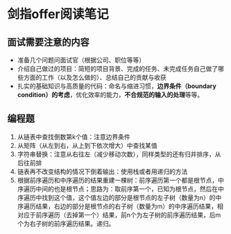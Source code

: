 # 剑指offer阅读笔记

## 面试需要注意的内容
- 准备几个问题问面试官（根据公司、职位等等）
- 介绍自己做过的项目：简短的项目背景、完成的任务、未完成任务自己做了哪些方面的工作（以及怎么做的）、总结自己的贡献与收获
- 扎实的基础知识与高质量的代码：命名与缩进习惯，**边界条件（boundary condition）的考虑**，优化效率的能力，**不合规范的输入的处理**等等。

## 编程题
1. 从链表中查找倒数第k个值：注意边界条件
2. 从矩阵（从左到右，从上到下依次增大）中查找某值
3. 字符串替换：注意从右往左（减少移动次数），同样类型的还有归并排序，从后往前排
4. 链表再不改变结构的情况下倒着输出：使用栈或者用递归的方法
5. 根据前序遍历和中序遍历的结果重建一棵树：前序遍历第一个都是根节点，中序遍历中间的也是根节点；思路为：取前序第一个，已知为根节点，然后在中序遍历中找到这个值，这个值左边的部分是根节点的左子树（数量为n）的中序遍历结果，右边的部分是根节点的右子树（数量为m）的中序遍历结果，相对应于前序遍历（去掉第一个）结果，前n个为左子树的前序遍历结果，后m个为右子树的前序遍历结果。递归。